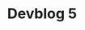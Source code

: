 ---
slug: 5
title: Devblog 5
description: Another fantastic month has passed! Feels like we’ve been working 25 hours a day this last month and...
image: images/devblog/5/title.png
toc_max_heading_level: 4
---